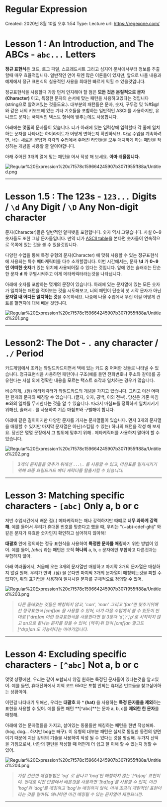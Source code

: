 # Regular Expression

Created: 2020년 8월 10일 오후 1:54
Type: Lecture
url: https://regexone.com/

# Lesson 1 : An Introduction, and The ABCs - `abc...` Letters

**정규 표현식**은 코드, 로그 파일, 스프래드시트 그리고 심지어 문서에서부터 정보를 추출할때 매우 효율적입니다. 일반적인 언어  뒤엔 많은 이론들이 있지만, 앞으로 나올 내용과 예제에서 정규 표현식의 실용적인 사용을 최대한 빠르게 익힐 수 있을것입니다.

정규표현식을 사용할때 가장 먼저 인지해야 할 점은 **모든 것은 본질적으로 문자(Character)** 이고, 특정한 문자의 순서에 맞는 패턴을 사용하고있다는 것입니다 (string으로 알려져있는 것들도요.). 대부분의 패턴들은 문자, 숫자, 구두점 및 %#$@! 와 같은 너의 키보드에 있는 기타 기호들을 포함하는 일반적인 ASCII를 사용하지만, 유니코드 문자는 국제적인 텍스트 형식에 맞추는데도 사용합니다.

아래에는 몇줄의 문자들이 있습니다. 너가 아래에 있는 입력창에 입력할때 각 줄에 일치하는 문자를 나타내는 하이라이트가 어떻게 변하는지 확인하세요. 다음 수업을 계속하려면, 너는 새로운 문법과  각각의 수업에서 주어진 라인들을 모두 매치하게 하는 패턴을 작성하는 개념을 사용할 줄 알아야합니다.

아래 주어진 3개의 열에 맞는 패턴을 어서 작성 해 보세요. **아마 쉬울껍니다.**

![Regular%20Expression%20c7f578c159664245907b307f955ff88a/Untitled.png](Regular%20Expression%20c7f578c159664245907b307f955ff88a/Untitled.png)

---

# Lesson 1.5 : The 123s - `123...` Digits / `\d` Any Digit / `\D` Any Non-digit character

문자(Character)들은 일반적인 알파뱃을 포함합니다. 숫자 역시 그렇습니다. 사실 0~9 숫자들도 또한 그냥 문자들입니다. 만약 너가 [ASCII table](https://en.wikipedia.org/wiki/ASCII#ASCII_printable_characters)을 본다면 숫자들이 연속적으로 목록에 있는 것을 볼 수 있을것입니다.

다양한 수업을 통해 특정 유형의 문자(Character) 에 맞춰 사용할 수 있는 정규표현식에 사용되는 특수 메타케릭터를 다수 소개할껍니다. 이번 시간에서는, 문자 **\d** 가 **0~9인 어떠한 숫자**가 있는 위치에 사용되어질 수 있다는 것입니다. 앞에 있는 슬래쉬는 단순한 문자 **d** 와 구별시켜주고 이게 메타케릭터라는것을 나타냅니다.

아래에 숫자를 포함하는 몇개의 문장이 있습니다. 아래에 있는 문자열에 있는 모든 숫자가 일치하는 패턴을 적어보는 것을 시도해보고, 너의 패턴이 단순히 첫 시작 문자가 아닌 **문자열 내 어디든 일치하는 것**을 주목하세요. 나중에 나올 수업에서 우린 이걸 어떻게 컨트롤 할껀지에 대해 배울 것입니다.

![Regular%20Expression%20c7f578c159664245907b307f955ff88a/Untitled%201.png](Regular%20Expression%20c7f578c159664245907b307f955ff88a/Untitled%201.png)

---

# Lesson2: The Dot - `.` any character / `./` Period

카드게임에서 조커는 와일드카드이면서 댁에 있는 카드 중 어떠한 것들로 나타낼 수 있습니다. 정규표현식을 사용하면 패턴이나 구조(예를 들면 전화번호나 주소와 같이)를 공유한다는 사실 외에 정확한 내용을 모르는 택스트 조각과 일치하는 경우가 많습니다.

비슷하게, .(점) 메타케릭터가 와일드카드의 개념을 가지고 있습니다. 그리고 이건 어떠한 한개의 문자와 매칭할 수 있습니다. (글자, 숫자, 공백, 이외 전부). 당신은 기존 마침표와의 일치를 무시한다는 것을 알 수 있습니다. 따라서 마침표를 정확하게 일치시키기 위해선, 슬래시 \. 를 사용하여 기존 마침표와 구별해야 합니다.

아래에 같은 길이이지만 다양한 문자를 가지는 문자열들이 있습니다. 먼저 3개의 문자열을 매칭할 수 있지만 마지막 문자열은 아닌(스킵될 수 있는)  하나의 패턴을 작성 해 보세요. 당신은 몇몇 문장에서 그 범위에 맞추기 위해 . 메타케릭터를 사용하지 말아야 할 수 있습니다.

![Regular%20Expression%20c7f578c159664245907b307f955ff88a/Untitled%202.png](Regular%20Expression%20c7f578c159664245907b307f955ff88a/Untitled%202.png)

> *3개의 문자들을 맞추기 위해선 `...\.` 를 사용할 수 있고, 마침표를 일치시키기 위해 최종 와일드카드 메타 케릭터를 탈출시킬 수 있습니다.*

---

# Lesson 3: Matching specific characters - `[abc]` Only a, b or c

저번 수업시간에서 배운 점(.) 메타케릭터는 꽤나 강력하지만 때떄로 **너무 과하게 강력해**. 예를 들어서 우리가 휴대폰 번호를 맞춘다고 했을 때, 우리는 "(+ab)-cdef-ghij" 와 같은 문자가 유효한 숫자인지 확인하고 싶어하지 않아해!

**대괄호** 안에 정의하는 정규 표현식을 사용하여 **특정한 문자를 매칭**하기 위한 방법이 있어. 예를 들어, *[abc]* 라는 패턴은 오직 **하나의** a, b, c 문자에만 부합하고 다른것과는 부합하지 않아.

아래 여러줄에서, 처음에 오는 3개의 문자열만 매칭하고 마지막 3개의 문자열은 매칭하지 않길 원해. 우리가 만약 .(점) 을 쓴다면 마지막 3개의 문자열이 매칭되는것을 피할 수 없지만, 위의 표기법을 사용하여 일치시킬 문자를 구체적으로 정의할 수 있어.

![Regular%20Expression%20c7f578c159664245907b307f955ff88a/Untitled%203.png](Regular%20Expression%20c7f578c159664245907b307f955ff88a/Untitled%203.png)

> *다른 줄에있는 것들은 매칭하지 않고, 'can', 'man' 그리고 'fan'만 맞추기위해선 정규표현식 [cmf]an 을 사용할 수 있어, 너가 다음 수업에서 볼 수 있듯이 반대로 [^drp]an 이런 정규표현식을 사용한다면 앞 3문자 'd','r','p'로 시작하지 않고 an으로 끝나는 문자를 찾을 수 있어. (역주)위 답이 [cmf]an 말고도 [^drp]an 도 가능하다는 이야기입니다.*

---

# Lesson 4: Excluding specific characters - `[^abc]` Not a, b or c

몇몇 상황에선, 우리는 같이 포함되지 않길 원하는 특정된 문자들이 있다는것을 알고있어. 예를 들면, 휴대전화에서 지역 코드 650은 포함 안되는 휴대폰 번호들을 찾고싶어하는 상황이야.

이런걸 나타내기 위해선, 우리는 **대괄호** 와 **^ (hat)** 을 사용하는 **특정 문자들을 제외**하는 표현을 사용할 수 있어. 예를 들면 패턴 **[^abc]**는 문자 a, b, c를 **제외한 한 문자**를 매칭해.

아래에 있는 문자열들을 가지고, 살아있는 동물들만 매칭하는 패턴을 한번 작성해봐. (hog, dog... 하지만 bog는 빼구). 이 유형의 대부분 패턴은 실제로 동일한 동전의 양면이기 때문에 지난 강의의 기술을 사용하여 작성 될 수 있다는 것을 명심해. 두가지 선택을 가짐으로서, 너만의 팬턴을 작성할 때 어떤게 더 쉽고 잘 이해 할 수 있는지 정할 수 있어.

![Regular%20Expression%20c7f578c159664245907b307f955ff88a/Untitled%204.png](Regular%20Expression%20c7f578c159664245907b307f955ff88a/Untitled%204.png)

> *가장 간단한 해결방법은 'og' 로 끝나고 'bog'만 매칭하지 않는 '[^b]og` 표현이야. 반대로 이전 단원에서 배운것을 사용하면 '[hd]og'를 사용할 수 있지. 이건 'hog'와 'dog'를 매칭하고 'bog'는 매칭하지 않아. 이게 조금더 제한적인 표현이라는 것을 알아둬. 왜냐하면 이건 매칭될 수 있는 문자열이 제한되니깐.*

---